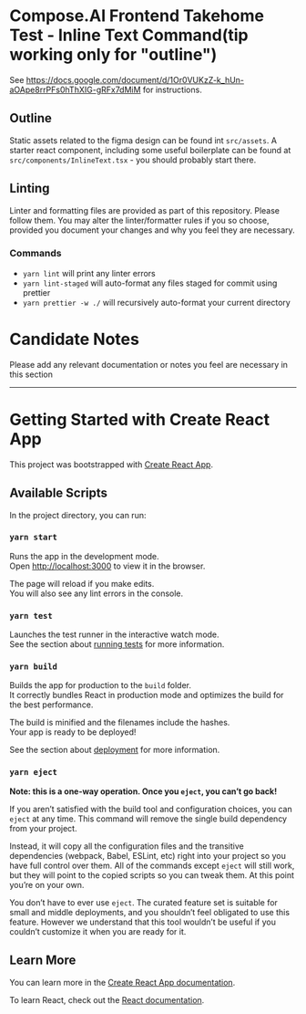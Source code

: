 # Compose.AI Frontend Takehome Test - Inline Text Command(tip working only for "outline")

See https://docs.google.com/document/d/1Or0VUKzZ-k_hUn-aOApe8rrPFs0hThXIG-gRFx7dMiM for instructions.

## Outline
Static assets related to the figma design can be found int `src/assets`.  A starter react component, including some useful boilerplate can be found at `src/components/InlineText.tsx` - you should probably start there.
## Linting

Linter and formatting files are provided as part of this repository. Please follow them. You may alter the linter/formatter rules if you so choose, provided you document your changes and why you feel they are necessary.

### Commands
- `yarn lint` will print any linter errors
- `yarn lint-staged` will auto-format any files staged for commit using prettier
- `yarn prettier -w ./` will recursively auto-format your current directory

# Candidate Notes
Please add any relevant documentation or notes you feel are necessary in this section

---

# Getting Started with Create React App

This project was bootstrapped with [Create React App](https://github.com/facebook/create-react-app).

## Available Scripts

In the project directory, you can run:

### `yarn start`

Runs the app in the development mode.\
Open [http://localhost:3000](http://localhost:3000) to view it in the browser.

The page will reload if you make edits.\
You will also see any lint errors in the console.

### `yarn test`

Launches the test runner in the interactive watch mode.\
See the section about [running tests](https://facebook.github.io/create-react-app/docs/running-tests) for more information.

### `yarn build`

Builds the app for production to the `build` folder.\
It correctly bundles React in production mode and optimizes the build for the best performance.

The build is minified and the filenames include the hashes.\
Your app is ready to be deployed!

See the section about [deployment](https://facebook.github.io/create-react-app/docs/deployment) for more information.

### `yarn eject`

**Note: this is a one-way operation. Once you `eject`, you can’t go back!**

If you aren’t satisfied with the build tool and configuration choices, you can `eject` at any time. This command will remove the single build dependency from your project.

Instead, it will copy all the configuration files and the transitive dependencies (webpack, Babel, ESLint, etc) right into your project so you have full control over them. All of the commands except `eject` will still work, but they will point to the copied scripts so you can tweak them. At this point you’re on your own.

You don’t have to ever use `eject`. The curated feature set is suitable for small and middle deployments, and you shouldn’t feel obligated to use this feature. However we understand that this tool wouldn’t be useful if you couldn’t customize it when you are ready for it.

## Learn More

You can learn more in the [Create React App documentation](https://facebook.github.io/create-react-app/docs/getting-started).

To learn React, check out the [React documentation](https://reactjs.org/).
